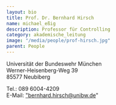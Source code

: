 ```yaml
---
layout: bio
title: Prof. Dr. Bernhard Hirsch
name: michael_eßig
description: Professor für Controlling
category: akademische_leitung
image: "/media/people/prof-hirsch.jpg"
parent: People
---
```


Universität der Bundeswehr München<br>
Werner-Heisenberg-Weg 39<br>
85577 Neubiberg

Tel.: 089 6004-4209<br>
E-Mail:  <a href="mailto:bernhard.hirsch@unibw.de">"bernhard.hirsch@unibw.de"</a>
